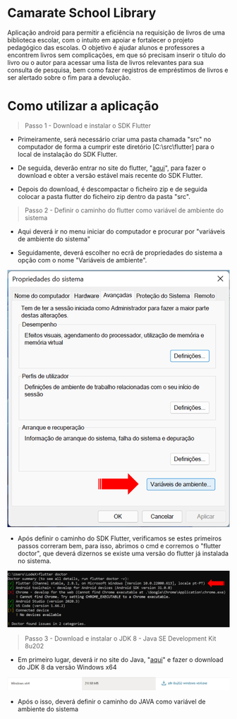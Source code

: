 # Camarate School Library

Aplicação android para permitir a eficiência na requisição de livros de uma biblioteca escolar, com o intuito em apoiar e fortalecer o projeto pedagógico das escolas. O objetivo é ajudar alunos e professores a encontrem livros sem complicações, em que só precisam inserir o título do livro ou o autor para acessar uma lista de livros relevantes para sua consulta de pesquisa, bem como fazer registros de empréstimos de livros e ser alertado sobre o fim para a devolução.

# Como utilizar a aplicação

> Passo 1 - Download e instalar o SDK Flutter

- Primeiramente, será necessário criar uma pasta chamada "src" no computador de forma a cumprir este diretório [C:\src\flutter] para o local de instalação do SDK Flutter.

- De seguida, deverão entrar no site do flutter, "[aqui](https://docs.flutter.dev/get-started/install/windows)", para fazer o download e obter a versão estável mais recente do SDK Flutter.

- Depois do download, é descompactar o ficheiro zip e de seguida colocar a pasta flutter do ficheiro zip dentro da pasta "src".

> Passo 2 - Definir o caminho do flutter como variável de ambiente do sistema

- Aqui deverá ir no menu iniciar do computador e procurar por "variáveis de ambiente do sistema"

- Seguidamente, deverá escolher no ecrã de propriedades do sistema a opção com o nome "Variáveis de ambiente".

![Alt text](assets/images/outros/propriedades_do_sistema.png?raw=true "Propriedades do sistema")

- Após definir o caminho do SDK Flutter, verificamos se estes primeiros passos correram bem, para isso, abrimos o cmd e corremos o "flutter doctor", que deverá dizernos se existe uma versão do flutter já instalada no sistema.

![Alt text](assets/images/outros/cmd.png?raw=true "Cmd")


> Passo 3 - Download e instalar o JDK 8 - Java SE Development Kit 8u202

- Em primeiro lugar, deverá ir no site do Java, "[aqui](https://www.oracle.com/pt/java/technologies/javase/javase8-archive-downloads.html)" e fazer o download do JDK 8 da versão Windows x64

![Alt text](assets/images/outros/jdk8.png?raw=true "JDK8")

- Após o isso, deverá definir o caminho do JAVA como variável de ambiente do sistema
